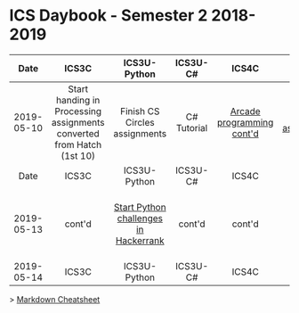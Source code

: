 # ICS Daybook - Semester 2 2018-2019

| Date | ICS3C | ICS3U-Python | ICS3U-C# | ICS4C | ICS4U | Maksim |
|:---:|:---:|:---:|:---:|:---:|:---:|:---:|
| 2019-05-10 | Start handing in Processing assignments converted from Hatch (1st 10) | Finish CS Circles assignments | C# Tutorial | [Arcade programming cont'd](http://programarcadegames.com/) | [Objects assignment](../Python/Lessons/Python-Objects.md) | tkinter exploration > METAR program
| Date | ICS3C | ICS3U-Python | ICS3U-C# | ICS4C | ICS4U | Maksim |
| 2019-05-13 | cont'd | [Start Python challenges in Hackerrank](https://www.hackerrank.com/domains/python) | cont'd | cont'd | cont'd | See PB re opening GitHub text files; tkinter cont'd
| 2019-05-14 | ICS3C | ICS3U-Python | ICS3U-C# | ICS4C | ICS4U | Maksim |

\> [Markdown Cheatsheet](https://github.com/adam-p/markdown-here/wiki/Markdown-Cheatsheet)
